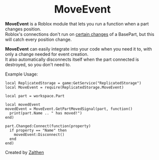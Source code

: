 <p align="center">
  <h1 align="center"><big>MoveEvent</big></h1>
</p>

**MoveEvent** is a Roblox module that lets you run a function when a part changes position.<br>
Roblox's connections don't run on [certain changes](https://create.roblox.com/docs/reference/engine/classes/Object#GetPropertyChangedSignal) of a BasePart, but this will catch every position change.

**MoveEvent** can easily integrate into your code when you need it to, with only a change needed for event creation.<br>
It also automatically disconnects itself when the part connected is destroyed, so you don't need to.

Example Usage:
```luau
local ReplicatedStorage = game:GetService("ReplicatedStorage")
local MoveEvent = require(ReplicatedStorage.MoveEvent)

local part = workspace.Part

local movedEvent
movedEvent = MoveEvent.GetPartMovedSignal(part, function()
  print(part.Name .. " has moved!")
end)

part.Changed:Connect(function(property)
  if property == "Name" then
    movedEvent:Disconnect()
  end
end)
```

Created by [Zalthen](https://www.roblox.com/users/1377987741/profile)
